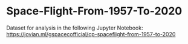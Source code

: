 # Space-Flight-From-1957-To-2020
Dataset for analysis in the following Jupyter Notebook: https://jovian.ml/gspacecofficial/cp-spaceflight-from-1957-to-2020
